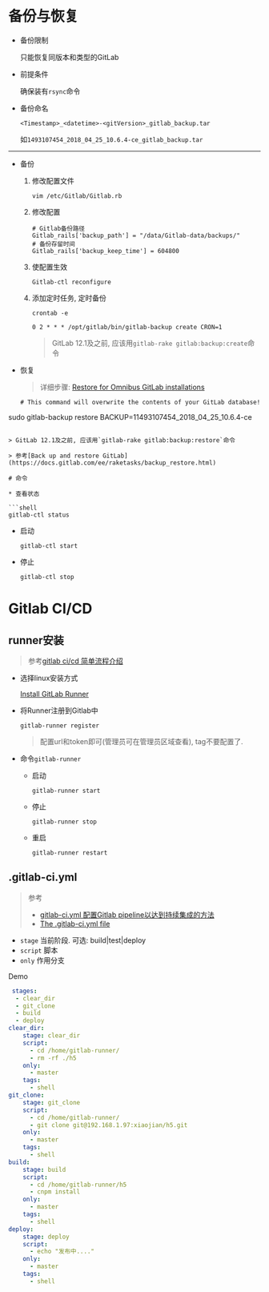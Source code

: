 # 备份与恢复

* 备份限制

  只能恢复同版本和类型的GitLab

* 前提条件

  确保装有`rsync`命令

* 备份命名

  ```
  <Timestamp>_<datetime>-<gitVersion>_gitlab_backup.tar
  ```

  如`1493107454_2018_04_25_10.6.4-ce_gitlab_backup.tar`

---------

* 备份

  1. 修改配置文件

     ```shell
     vim /etc/Gitlab/Gitlab.rb
     ```

  2. 修改配置

     ```shell
     # Gitlab备份路径
     Gitlab_rails['backup_path'] = "/data/Gitlab-data/backups/"
     # 备份存留时间
     Gitlab_rails['backup_keep_time'] = 604800
     ```

  3. 使配置生效

     ```shell
     Gitlab-ctl reconfigure
     ```

  4. 添加定时任务, 定时备份

     ```shell
     crontab -e
     ```

     ```
     0 2 * * * /opt/gitlab/bin/gitlab-backup create CRON=1
     ```

     > GitLab 12.1及之前, 应该用`gitlab-rake gitlab:backup:create`命令

* 恢复

  > 详细步骤: [Restore for Omnibus GitLab installations](https://docs.gitlab.com/ee/raketasks/backup_restore.html#restore-for-omnibus-gitlab-installations)
  
  ```shell
  # This command will overwrite the contents of your GitLab database!
sudo gitlab-backup restore BACKUP=11493107454_2018_04_25_10.6.4-ce
  ```
  
  > GitLab 12.1及之前, 应该用`gitlab-rake gitlab:backup:restore`命令

> 参考[Back up and restore GitLab](https://docs.gitlab.com/ee/raketasks/backup_restore.html)

# 命令

* 查看状态

  ```shell
  gitlab-ctl status
  ```

* 启动

  ```shell
  gitlab-ctl start
  ```

* 停止

  ```shell
  gitlab-ctl stop
  ```

  

# Gitlab CI/CD

## runner安装

> 参考[gitlab ci/cd 简单流程介绍](https://www.jianshu.com/p/43a2b50a5b3d)

* 选择linux安装方式

  [Install GitLab Runner](https://docs.gitlab.com/runner/install/)

* 将Runner注册到Gitlab中

  ```
  gitlab-runner register
  ```

  > 配置url和token即可(管理员可在管理员区域查看), tag不要配置了. 

* 命令`gitlab-runner`

  * 启动

    ```
    gitlab-runner start
    ```

  * 停止

    ```
    gitlab-runner stop
    ```

  * 重启

    ```
    gitlab-runner restart
    ```


## .gitlab-ci.yml

> 参考
>
> * [gitlab-ci.yml 配置Gitlab pipeline以达到持续集成的方法](https://www.jianshu.com/p/b69304279c5f)
> * [The .gitlab-ci.yml file](https://docs.gitlab.com/ee/ci/yaml/gitlab_ci_yaml.html)

* `stage` 当前阶段. 可选: build|test|deploy
* `script` 脚本
* `only` 作用分支

Demo

```yml
 stages:
  - clear_dir
  - git_clone
  - build
  - deploy  
clear_dir:
    stage: clear_dir
    script:
      - cd /home/gitlab-runner/
      - rm -rf ./h5
    only:
      - master
    tags:
      - shell
git_clone:
    stage: git_clone
    script:
      - cd /home/gitlab-runner/
      - git clone git@192.168.1.97:xiaojian/h5.git
    only:
      - master
    tags:
      - shell
build:
    stage: build
    script:
      - cd /home/gitlab-runner/h5
      - cnpm install
    only:
      - master
    tags:
      - shell
deploy:
    stage: deploy
    script:
      - echo "发布中...."
    only:
      - master
    tags:
      - shell
```







